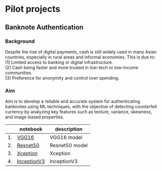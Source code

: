 # Pilot projects

## Banknote Authentication
### Background
Despite the rise of digital payments, cash is still widely used in many Asian countries, especially in rural areas and informal economies. This is due to:
<br> (1) Limited access to banking or digital infrastructure.
<br> (2) Cash being faster and more trusted in low-tech or low-income communities.
<br> (3) Preference for anonymity and control over spending.

### Aim
Aim is to develop a reliable and accurate system for authenticating banknotes using ML techniques, with the objective of detecting counterfeit currency by analyzing key features such as texture, variance, skewness, and image-based properties.


|   | notebook                      | description                    |
|---|-------------------------------|--------------------------------|
|1. |[VGG16](https://github.com/doscsy12/ADI_projects/blob/main/PILOT/VGG16_model.ipynb) | VGG16 model |
|2. |[Resnet50](https://github.com/doscsy12/ADI_projects/blob/main/PILOT/Resnet50_model.ipynb) | Resnet50 model |
|3. |[Xception](..)  | Xception |
|4. |[InceptionV3](..)  | InceptionV3 |

